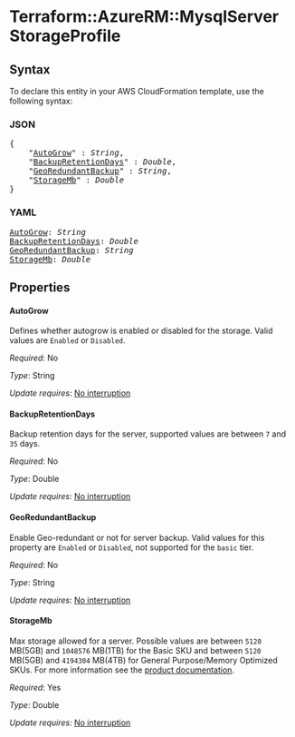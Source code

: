 # Terraform::AzureRM::MysqlServer StorageProfile

## Syntax

To declare this entity in your AWS CloudFormation template, use the following syntax:

### JSON

<pre>
{
    "<a href="#autogrow" title="AutoGrow">AutoGrow</a>" : <i>String</i>,
    "<a href="#backupretentiondays" title="BackupRetentionDays">BackupRetentionDays</a>" : <i>Double</i>,
    "<a href="#georedundantbackup" title="GeoRedundantBackup">GeoRedundantBackup</a>" : <i>String</i>,
    "<a href="#storagemb" title="StorageMb">StorageMb</a>" : <i>Double</i>
}
</pre>

### YAML

<pre>
<a href="#autogrow" title="AutoGrow">AutoGrow</a>: <i>String</i>
<a href="#backupretentiondays" title="BackupRetentionDays">BackupRetentionDays</a>: <i>Double</i>
<a href="#georedundantbackup" title="GeoRedundantBackup">GeoRedundantBackup</a>: <i>String</i>
<a href="#storagemb" title="StorageMb">StorageMb</a>: <i>Double</i>
</pre>

## Properties

#### AutoGrow

Defines whether autogrow is enabled or disabled for the storage. Valid values are `Enabled` or `Disabled`.

_Required_: No

_Type_: String

_Update requires_: [No interruption](https://docs.aws.amazon.com/AWSCloudFormation/latest/UserGuide/using-cfn-updating-stacks-update-behaviors.html#update-no-interrupt)

#### BackupRetentionDays

Backup retention days for the server, supported values are between `7` and `35` days.

_Required_: No

_Type_: Double

_Update requires_: [No interruption](https://docs.aws.amazon.com/AWSCloudFormation/latest/UserGuide/using-cfn-updating-stacks-update-behaviors.html#update-no-interrupt)

#### GeoRedundantBackup

Enable Geo-redundant or not for server backup. Valid values for this property are `Enabled` or `Disabled`, not supported for the `basic` tier.

_Required_: No

_Type_: String

_Update requires_: [No interruption](https://docs.aws.amazon.com/AWSCloudFormation/latest/UserGuide/using-cfn-updating-stacks-update-behaviors.html#update-no-interrupt)

#### StorageMb

Max storage allowed for a server. Possible values are between `5120` MB(5GB) and `1048576` MB(1TB) for the Basic SKU and between `5120` MB(5GB) and `4194304` MB(4TB) for General Purpose/Memory Optimized SKUs. For more information see the [product documentation](https://docs.microsoft.com/en-us/rest/api/mysql/servers/create#StorageProfile).

_Required_: Yes

_Type_: Double

_Update requires_: [No interruption](https://docs.aws.amazon.com/AWSCloudFormation/latest/UserGuide/using-cfn-updating-stacks-update-behaviors.html#update-no-interrupt)

